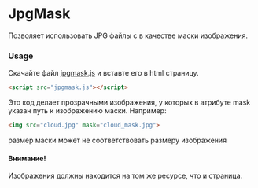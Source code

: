 JpgMask
=======

Позволяет использовать JPG файлы с в качестве маски изображения.


### Usage ###
Скачайте файл [jpgmask.js](https://raw.github.com/Borodin/JpgMask/master/lib/jpgmask.js) и вставте его в html страницу.

```html
<script src="jpgmask.js"></script>
```

Это код делает прозрачными изображения, у которых в атрибуте mask указан путь к изображению маски.
Например:

```html
<img src="cloud.jpg" mask="cloud_mask.jpg">
```
размер маски может не соответствовать размеру изображения

#### Внимание! ####
Изображения должны находится на том же ресурсе, что и страница.

